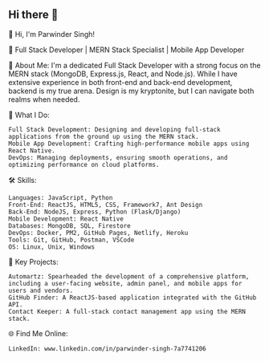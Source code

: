 ## Hi there 👋

<!--
**parwinders/parwinders** is a ✨ _special_ ✨ repository because its `README.md` (this file) appears on your GitHub profile.

Here are some ideas to get you started:

- 🔭 I’m currently working on ...
- 🌱 I’m currently learning ...
- 👯 I’m looking to collaborate on ...
- 🤔 I’m looking for help with ...
- 💬 Ask me about ...
- 📫 How to reach me: ...
- 😄 Pronouns: ...
- ⚡ Fun fact: ...
-->
👋 Hi, I'm Parwinder Singh!

🚀 Full Stack Developer | MERN Stack Specialist | Mobile App Developer

🌟 About Me:
I'm a dedicated Full Stack Developer with a strong focus on the MERN stack (MongoDB, Express.js, React, and Node.js). 
While I have extensive experience in both front-end and back-end development,
backend is my true arena. 
Design is my kryptonite, but I can navigate both realms when needed.

📱 What I Do:

    Full Stack Development: Designing and developing full-stack applications from the ground up using the MERN stack.
    Mobile App Development: Crafting high-performance mobile apps using React Native.
    DevOps: Managing deployments, ensuring smooth operations, and optimizing performance on cloud platforms.

🛠 Skills:

    Languages: JavaScript, Python
    Front-End: ReactJS, HTML5, CSS, Framework7, Ant Design
    Back-End: NodeJS, Express, Python (Flask/Django)
    Mobile Development: React Native
    Databases: MongoDB, SQL, Firestore
    DevOps: Docker, PM2, GitHub Pages, Netlify, Heroku
    Tools: Git, GitHub, Postman, VSCode
    OS: Linux, Unix, Windows

🎯 Key Projects:

    Automartz: Spearheaded the development of a comprehensive platform, including a user-facing website, admin panel, and mobile apps for users and vendors.
    GitHub Finder: A ReactJS-based application integrated with the GitHub API.
    Contact Keeper: A full-stack contact management app using the MERN stack.

🌐 Find Me Online:

    LinkedIn: www.linkedin.com/in/parwinder-singh-7a7741206
    

